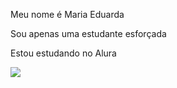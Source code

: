 Meu nome é Maria Eduarda

Sou apenas uma estudante esforçada 

Estou estudando no Alura

![](https://media.tenor.com/HBkdKQo8Fh8AAAAM/sad-alone.gif)

